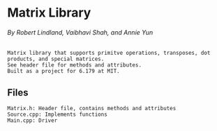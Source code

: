 # Matrix Library
###### By Robert Lindland, Vaibhavi Shah, and Annie Yun
	Matrix library that supports primitve operations, transposes, dot products, and special matrices.
	See header file for methods and attributes. 
	Built as a project for 6.179 at MIT.

## Files
	Matrix.h: Header file, contains methods and attributes
	Source.cpp: Implements functions
	Main.cpp: Driver
